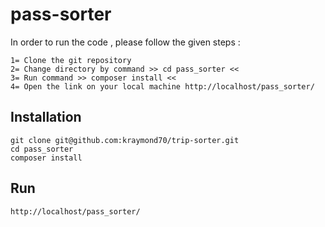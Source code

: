 # pass-sorter

In order to run the code , please follow the given steps :

```
1= Clone the git repository
2= Change directory by command >> cd pass_sorter <<
3= Run command >> composer install <<
4= Open the link on your local machine http://localhost/pass_sorter/
```

## Installation

```
git clone git@github.com:kraymond70/trip-sorter.git
cd pass_sorter
composer install
```

## Run

```
http://localhost/pass_sorter/
```

